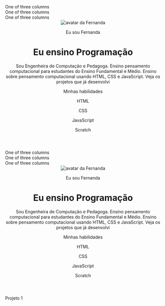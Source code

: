 <head>
  <meta charset="UTF-8" />
  <meta name="viewport" content="width=device-width, initial-scale=1.0" />
  <link href="https://cdn.jsdelivr.net/npm/bootstrap@5.3.3/dist/css/bootstrap.min.css" rel="stylesheet" integrity="sha384-QWTKZyjpPEjISv5WaRU9OFeRpok6YctnYmDr5pNlyT2bRjXh0JMhjY6hW+ALEwIH"  crossorigin="anonymous"  />
  <link rel="stylesheet" href="style.css" />
  <title>Meu portfólio</title>
</head>
<body>
  <header class="container">
    <!-- código omitido -->
  </header>


  <script
    src="https://cdn.jsdelivr.net/npm/bootstrap@5.3.3/dist/js/bootstrap.bundle.min.js"
    integrity="sha384-YvpcrYf0tY3lHB60NNkmXc5s9fDVZLESaAA55NDzOxhy9GkcIdslK1eN7N6jIeHz"
    crossorigin="anonymous"
  ></script>
</body>
<div class="container">
  <!-- Content here -->
</div>
<div class="container text-center">
  <div class="row align-items-start">
    <div class="col">
      One of three columns
    </div>
    <div class="col">
      One of three columns
    </div>
    <div class="col">
      One of three columns
    </div>
  </div>
</div>
<!-- código omitido -->

<body>
  <header class="container">
    <img src="img/avatar-perfil.png" alt="avatar da Fernanda" srcset="">
    <p>Eu sou Fernanda</p>
    <h1>Eu ensino Programação</h1>
    <p>Sou Engenheira de Computação e Pedagoga. Ensino pensamento computacional para estudantes do Ensino Fundamental e Médio. Ensino sobre pensamento computacional usando HTML, CSS e JavaScript. Veja os projetos que já desenvolvi</p>
    <p>Minhas habilidades</p>
    <div>
      <p>HTML</p>
      <p>CSS</p>
      <p>JavaScript</p>
      <p>Scratch</p>
    </div>
  </header>
</body>
<div class="container">
  <!-- Content here -->
</div>
<div class="container text-center">
  <div class="row align-items-start">
    <div class="col">One of three columns</div>
    <div class="col">One of three columns</div>
    <div class="col">One of three columns</div>
  </div>
</div>
<!-- código omitido -->
<body>
  <header class="container">
    <img src="img/avatar-perfil.png" alt="avatar da Fernanda" srcset="" />
    <p>Eu sou Fernanda</p>
    <h1>Eu ensino Programação</h1>
    <p>
      Sou Engenheira de Computação e Pedagoga. Ensino pensamento computacional
      para estudantes do Ensino Fundamental e Médio. Ensino sobre pensamento
      computacional usando HTML, CSS e JavaScript. Veja os projetos que já
      desenvolvi
    </p>
    <p>Minhas habilidades</p>
    <div>
      <p>HTML</p>
      <p>CSS</p>
      <p>JavaScript</p>
      <p>Scratch</p>
    </div>
  </header>
</body>
<div class="_____  ______">
        <div class="__________">
            <div class="__________">
                Projeto 1
            </div>     
        </div>
</div>

